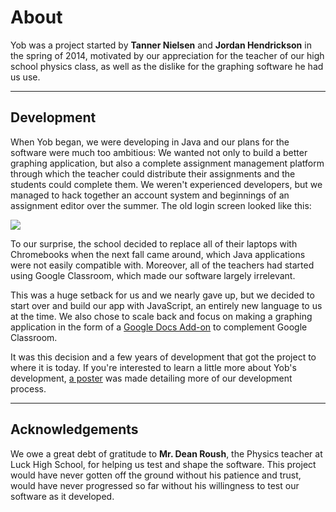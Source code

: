 # About
Yob was a project started by **Tanner Nielsen** and **Jordan Hendrickson** in the spring of 2014, motivated by our appreciation for the teacher of our high school physics class, as well as the dislike for the graphing software he had us use.

---
## Development
When Yob began, we were developing in Java and our plans for the software were much too ambitious:  We wanted not only to build a better graphing application, but also a complete assignment management platform through which the teacher could distribute their assignments and the students could complete them.  We weren't experienced developers, but we managed to hack together an account system and beginnings of an assignment editor over the summer.  The old login screen looked like this:

<div class="centered"><img src="../img/about/original_yob.png"></div>

To our surprise, the school decided to replace all of their laptops with Chromebooks when the next fall came around, which Java applications were not easily compatible with.  Moreover, all of the teachers had started using Google Classroom, which made our software largely irrelevant.

This was a huge setback for us and we nearly gave up, but we decided to start over and build our app with JavaScript, an entirely new language to us at the time.  We also chose to scale back and focus on making a graphing application in the form of a [Google Docs Add-on](https://developers.google.com/apps-script/add-ons/) to complement Google Classroom.

It was this decision and a few years of development that got the project to where it is today.  If you're interested to learn a little more about Yob's development, [a poster](./img/about/poster.pdf) was made detailing more of our development process.

---
## Acknowledgements
We owe a great debt of gratitude to **Mr. Dean Roush**, the Physics teacher at Luck High School, for helping us test and shape the software.  This project would have never gotten off the ground without his patience and trust, would have never progressed so far without his willingness to test our software as it developed.